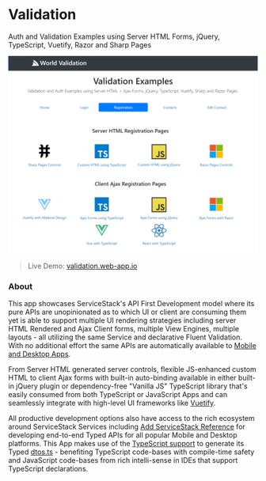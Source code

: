 # Validation

Auth and Validation Examples using Server HTML Forms, jQuery, TypeScript, Vuetify, Razor and Sharp Pages 

[![](https://raw.githubusercontent.com/ServiceStack/Assets/master/img/apps/Validation/home.png)](http://validation.web-app.io/)

> Live Demo: [validation.web-app.io](http://validation.web-app.io/)

### About

This app showcases ServiceStack's API First Development model where its pure APIs are unopinionated as to which UI or 
client are consuming them yet is able to support multiple UI rendering strategies including server HTML Rendered and 
Ajax Client forms, multiple View Engines, multiple layouts - all utilizing the same Service and declarative Fluent Validation. 
With no additional effort the same APIs are automatically available to [Mobile and Desktop Apps](https://github.com/ServiceStackApps/HelloMobile).

From Server HTML generated server controls, flexible JS-enhanced custom HTML to client Ajax forms with built-in 
auto-binding available in either built-in jQuery plugin or dependency-free "Vanilla JS" TypeScript library that's easily 
consumed from both TypeScript or JavaScript Apps and can seamlessly integrate with high-level UI frameworks like 
[Vuetify](https://vuetifyjs.com).

All productive development options also have access to the rich ecosystem around ServiceStack Services including 
[Add ServiceStack Reference](https://docs.servicestack.net/add-servicestack-reference) for developing end-to-end 
Typed APIs for all popular Mobile and Desktop platforms. 
This App makes use of the [TypeScript support](https://docs.servicestack.net/typescript-add-servicestack-reference) 
to generate its Typed [dtos.ts](https://github.com/NetCoreApps/Validation/blob/master/world/wwwroot/dtos.ts) - 
benefiting TypeScript code-bases with compile-time safety and JavaScript code-bases from rich intelli-sense in IDEs 
that support TypeScript declarations.
